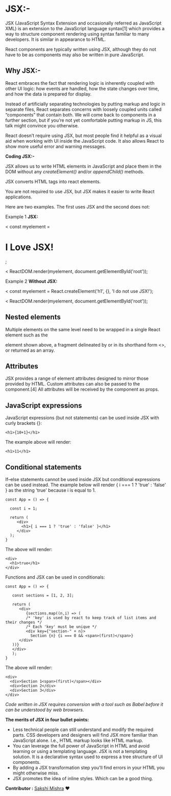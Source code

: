 # JSX:-

JSX (JavaScript Syntax Extension and occasionally referred as JavaScript XML) is an extension to the JavaScript language syntax[1] which provides a way to structure component rendering using syntax familiar to many developers. It is similar in appearance to HTML.

React components are typically written using JSX, although they do not have to be as components may also be written in pure JavaScript. 

## Why JSX:-

React embraces the fact that rendering logic is inherently coupled with other UI logic: how events are handled, how the state changes over time, and how the data is prepared for display.

Instead of artificially separating technologies by putting markup and logic in separate files, React separates concerns with loosely coupled units called “components” that contain both. We will come back to components in a further section, but if you’re not yet comfortable putting markup in JS, this talk might convince you otherwise.

React doesn’t require using JSX, but most people find it helpful as a visual aid when working with UI inside the JavaScript code. It also allows React to show more useful error and warning messages.

**Coding JSX:-**

JSX allows us to write HTML elements in JavaScript and place them in the DOM without any _createElement()_  and/or _appendChild()_ methods.

JSX converts HTML tags into react elements.

You are not required to use JSX, but JSX makes it easier to write React applications.

Here are two examples. The first uses JSX and the second does not:

Example 1
**JSX:**

< const myelement = <h1>I Love JSX!</h1>;

< ReactDOM.render(myelement, document.getElementById('root'));

Example 2
**Without JSX:**

< const myelement = React.createElement('h1', {}, 'I do not use JSX!');

< ReactDOM.render(myelement, document.getElementById('root'));

## Nested elements

Multiple elements on the same level need to be wrapped in a single React element such as the <div> element shown above, a fragment delineated by <Fragment> or in its shorthand form <>, or returned as an array.

## Attributes

JSX provides a range of element attributes designed to mirror those provided by HTML. Custom attributes can also be passed to the component.[4] All attributes will be received by the component as props.

## JavaScript expressions

JavaScript expressions (but not statements) can be used inside JSX with curly brackets {}:

    <h1>{10+1}</h1>

The example above will render:

    <h1>11</h1>

## Conditional statements

If–else statements cannot be used inside JSX but conditional expressions can be used instead. The example below will render { i === 1 ? 'true' : 'false' } as the string 'true' because i is equal to 1.

    const App = () => {

      const i = 1;

      return (
         <div>
           <h1>{ i === 1 ? 'true' : 'false' }</h1>
         </div>
      );
    }

The above will render:

    <div>
      <h1>true</h1>
    </div>

Functions and JSX can be used in conditionals:

    const App = () => {

       const sections = [1, 2, 3];

       return (
          <div>
             {sections.map((n,i) => (
             /* 'key' is used by react to keep track of list items and their changes */
             /* Each 'key' must be unique */
             <div key={"section-" + n}>
               Section {n} {i === 0 && <span>(first)</span>}
          </div>
       ))}
       </div>
       );
    }
The above will render:

    <div>
      <div>Section 1<span>(first)</span></div>
      <div>Section 2</div>
      <div>Section 3</div>
    </div>

*Code written in JSX requires conversion with a tool such as Babel before it can be understood by web browsers.*

**The merits of JSX in four bullet points:**

- Less technical people can still understand and modify the required parts. CSS developers and designers will find JSX more familiar than JavaScript alone. I.e., HTML markup looks like HTML markup.
- You can leverage the full power of JavaScript in HTML and avoid learning or using a templating language. JSX is not a templating solution. It is a declarative syntax used to express a tree structure of UI components.
- By adding a JSX transformation step you'll find errors in your HTML you might otherwise miss.
- JSX promotes the idea of inline styles. Which can be a good thing.

 __Contributor :__ [Sakshi Mishra](https://github.com/SakshiMishra1) :heart: 
 